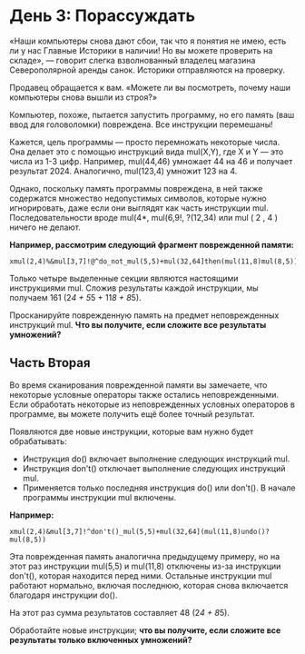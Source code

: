 
# День 3: Порассуждать

«Наши компьютеры снова дают сбои, так что я понятия не имею, есть ли у нас Главные Историки в наличии! Но вы можете проверить на складе», — говорит слегка взволнованный владелец магазина Северополярной аренды санок. Историки отправляются на проверку.

Продавец обращается к вам. «Можете ли вы посмотреть, почему наши компьютеры снова вышли из строя?»

Компьютер, похоже, пытается запустить программу, но его память (ваш ввод для головоломки) повреждена. Все инструкции перемешаны!

Кажется, цель программы — просто перемножать некоторые числа. Она делает это с помощью инструкций вида mul(X,Y), где X и Y — это числа из 1-3 цифр. Например, mul(44,46) умножает 44 на 46 и получает результат 2024. Аналогично, mul(123,4) умножит 123 на 4.

Однако, поскольку память программы повреждена, в ней также содержатся множество недопустимых символов, которые нужно игнорировать, даже если они выглядят как часть инструкции mul. Последовательности вроде mul(4*, mul(6,9!, ?(12,34) или mul ( 2 , 4 ) ничего не делают.

**Например, рассмотрим следующий фрагмент поврежденной памяти:**

````
xmul(2,4)%&mul[3,7]!@^do_not_mul(5,5)+mul(32,64]then(mul(11,8)mul(8,5))
````

Только четыре выделенные секции являются настоящими инструкциями mul. Сложив результаты каждой инструкции, мы получаем 161 (2*4 + 5*5 + 11*8 + 8*5).

Просканируйте поврежденную память на предмет неповрежденных инструкций mul. **Что вы получите, если сложите все результаты умножений?**

## Часть Вторая

Во время сканирования поврежденной памяти вы замечаете, что некоторые условные операторы также остались неповрежденными. Если обработать некоторые из неповрежденных условных операторов в программе, вы можете получить ещё более точный результат.

Появляются две новые инструкции, которые вам нужно будет обрабатывать:

- Инструкция do() включает выполнение следующих инструкций mul.
- Инструкция don't() отключает выполнение следующих инструкций mul.
- Применяется только последняя инструкция do() или don't(). В начале программы инструкции mul включены.

**Например:**

````
xmul(2,4)&mul[3,7]!^don't()_mul(5,5)+mul(32,64](mul(11,8)undo()?mul(8,5))
````

Эта поврежденная память аналогична предыдущему примеру, но на этот раз инструкции mul(5,5) и mul(11,8) отключены из-за инструкции don't(), которая находится перед ними. Остальные инструкции mul работают нормально, включая последнюю, которая снова включается благодаря инструкции do().

На этот раз сумма результатов составляет 48 (2*4 + 8*5).

Обработайте новые инструкции; **что вы получите, если сложите все результаты только включенных умножений?**
